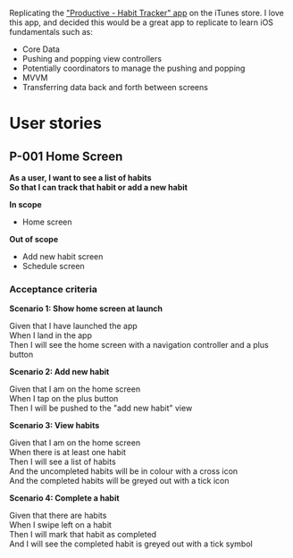 Replicating the ["Productive - Habit Tracker" app](https://apps.apple.com/us/app/productive-habit-tracker/id983826477) on the iTunes store. I love this app, and decided this would be a great app to replicate to learn iOS fundamentals such as:

* Core Data 
* Pushing and popping view controllers
* Potentially coordinators to manage the pushing and popping
* MVVM
* Transferring data back and forth between screens


# User stories
## P-001 Home Screen
**As a user, I want to see a list of habits**  
**So that I can track that habit or add a new habit**


**In scope**

* Home screen

**Out of scope**

* Add new habit screen
* Schedule screen

### Acceptance criteria

**Scenario 1: Show home screen at launch**

Given that I have launched the app  
When I land in the app  
Then I will see the home screen with a navigation controller and a plus button

**Scenario 2: Add new habit**

Given that I am on the home screen  
When I tap on the plus button  
Then I will be pushed to the "add new habit" view

**Scenario 3: View habits**

Given that I am on the home screen  
When there is at least one habit  
Then I will see a list of habits  
And the uncompleted habits will be in colour with a cross icon  
And the completed habits will be greyed out with a tick icon

**Scenario 4: Complete a habit**

Given that there are habits  
When I swipe left on a habit  
Then I will mark that habit as completed  
And I will see the completed habit is greyed out with a tick symbol
